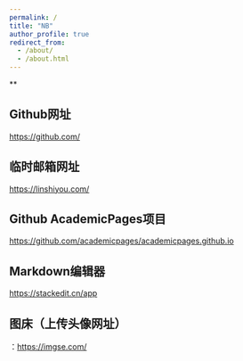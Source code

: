 ```yaml
---
permalink: /
title: "NB"
author_profile: true
redirect_from: 
  - /about/
  - /about.html
---
```



**

## Github网址

 https://github.com/

## 临时邮箱网址

https://linshiyou.com/ 

## Github AcademicPages项目

https://github.com/academicpages/academicpages.github.io 

## Markdown编辑器

https://stackedit.cn/app

## 图床（上传头像网址）

：https://imgse.com/
